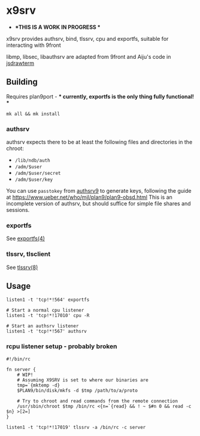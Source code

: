 # x9srv

* __*THIS IS A WORK IN PROGRESS *__

x9srv provides authsrv, bind, tlssrv, cpu and exportfs, suitable for interacting with 9front

libmp, libsec, libauthsrv are adapted from 9front and Aiju's code in [jsdrawterm](https://github.com/aiju/jsdrawterm)

## Building

Requires plan9port - __* currently, exportfs is the only thing fully functional! *__

```/bin/rc
mk all && mk install
```

### authsrv

authsrv expects there to be at least the following files and directories in the chroot:

* `/lib/ndb/auth`
* `/adm/$user`
* `/adm/$user/secret`
* `/adm/$user/key`

You can use `passtokey` from [authsrv9](https://github.com/mjl-/authsrv9) to generate keys, following the guide at https://www.ueber.net/who/mjl/plan9/plan9-obsd.html
This is an incomplete version of authsrv, but should suffice for simple file shares and sessions.

### exportfs

See [exportfs(4)](http://man.cat-v.org/9front/4/exportfs)

### tlssrv, tlsclient

See [tlssrv(8)](http://man.cat-v.org/9front/8/tlssrv)

## Usage

```/bin/rc
listen1 -t 'tcp!*!564' exportfs

# Start a normal cpu listener
listen1 -t 'tcp!*!17010' cpu -R

# Start an authsrv listener
listen1 -t 'tcp!*!567' authsrv
```

### rcpu listener setup - probably broken

```/bin/rc
#!/bin/rc

fn server {
	# WIP!
	# Assuming X9SRV is set to where our binaries are
	tmp=`{mktemp -d}
	$PLAN9/bin/disk/mkfs -d $tmp /path/to/a/proto

	# Try to chroot and read commands from the remote connection
	/usr/sbin/chroot $tmp /bin/rc <{n=`{read} && ! ~ $#n 0 && read -c $n} >[2=]
}

listen1 -t 'tcp!*!17019' tlssrv -a /bin/rc -c server
```

